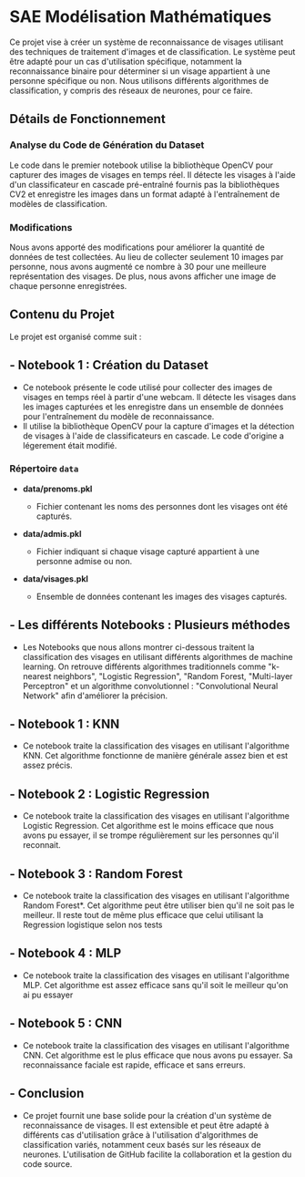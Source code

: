 # SAE Modélisation Mathématiques

Ce projet vise à créer un système de reconnaissance de visages utilisant des techniques de traitement d'images et de classification. Le système peut être adapté pour un cas d'utilisation spécifique, notamment la reconnaissance binaire pour déterminer si un visage appartient à une personne spécifique ou non. Nous utilisons différents algorithmes de classification, y compris des réseaux de neurones, pour ce faire.

## Détails de Fonctionnement

### Analyse du Code de Génération du Dataset

Le code dans le premier notebook utilise la bibliothèque OpenCV pour capturer des images de visages en temps réel. Il détecte les visages à l'aide d'un classificateur en cascade pré-entraîné fournis pas la bibliothèques CV2 et enregistre les images dans un format adapté à l'entraînement de modèles de classification.

### Modifications

Nous avons apporté des modifications pour améliorer la quantité de données de test collectées. Au lieu de collecter seulement 10 images par personne, nous avons augmenté ce nombre à 30 pour une meilleure représentation des visages. De plus, nous avons afficher une image de chaque personne enregistrées.


## Contenu du Projet

Le projet est organisé comme suit :

## - **Notebook 1 : Création du Dataset**
  - Ce notebook présente le code utilisé pour collecter des images de visages en temps réel à partir d'une webcam. Il détecte les visages dans les images capturées et les enregistre dans un ensemble de données pour l'entraînement du modèle de reconnaissance.
  - Il utilise la bibliothèque OpenCV pour la capture d'images et la détection de visages à l'aide de classificateurs en cascade. Le code d'origine a légerement était modifié.
### Répertoire `data`

- **data/prenoms.pkl**
  - Fichier contenant les noms des personnes dont les visages ont été capturés.
  
- **data/admis.pkl**
  - Fichier indiquant si chaque visage capturé appartient à une personne admise ou non.

- **data/visages.pkl**
  - Ensemble de données contenant les images des visages capturés.
 
## - **Les différents Notebooks : Plusieurs méthodes**
  - Les Notebooks que nous allons montrer ci-dessous traitent la classification des visages en utilisant différents algorithmes de machine learning. On retrouve différents algorithmes traditionnels comme "k-nearest neighbors", "Logistic Regression", "Random Forest, "Multi-layer Perceptron" et un algorithme convolutionnel : "Convolutional Neural Network" afin d'améliorer la précision.
  
## - **Notebook 1 : KNN**
  - Ce notebook traite la classification des visages en utilisant l'algorithme KNN. Cet algorithme fonctionne de manière générale assez bien et est assez précis.
## - **Notebook 2 : Logistic Regression**
  - Ce notebook traite la classification des visages en utilisant l'algorithme Logistic Regression. Cet algorithme est le moins efficace que nous avons pu essayer, il se trompe régulièrement sur les personnes qu'il reconnait. 
## - **Notebook 3 : Random Forest**
  - Ce notebook traite la classification des visages en utilisant l'algorithme Random Forest*. Cet algorithme peut être utiliser bien qu'il ne soit pas le meilleur. Il reste tout de même plus efficace que celui utilisant la Regression logistique selon nos tests 
## - **Notebook 4 : MLP**
  - Ce notebook traite la classification des visages en utilisant l'algorithme MLP. Cet algorithme est assez efficace sans qu'il soit le meilleur qu'on ai pu essayer
## - **Notebook 5 : CNN**
  - Ce notebook traite la classification des visages en utilisant l'algorithme CNN. Cet algorithme est le plus efficace que nous avons pu essayer. Sa reconnaissance faciale est rapide, efficace et sans erreurs.
## - Conclusion
 - Ce projet fournit une base solide pour la création d'un système de reconnaissance de visages. Il est extensible et peut être adapté à différents cas d'utilisation grâce à l'utilisation d'algorithmes de classification variés, notamment ceux     basés sur les réseaux de neurones. L'utilisation de GitHub facilite la collaboration et la gestion du code source.
